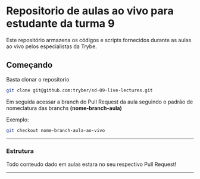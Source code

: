 # Repositorio de aulas ao vivo para estudante da turma 9

Este repositório armazena os códigos e scripts fornecidos durante as aulas ao vivo pelos especialistas da Trybe.

## Começando

Basta clonar o repositorio

```sh
git clone git@github.com:tryber/sd-09-live-lectures.git
```

Em seguida acessar a branch do Pull Request da aula seguindo o padrão de nomeclatura das branchs **(nome-branch-aula)**

Exemplo:
```sh
git checkout nome-branch-aula-ao-vivo
```

---

### Estrutura

Todo conteudo dado em aulas estara no seu respectivo Pull Request!

---
